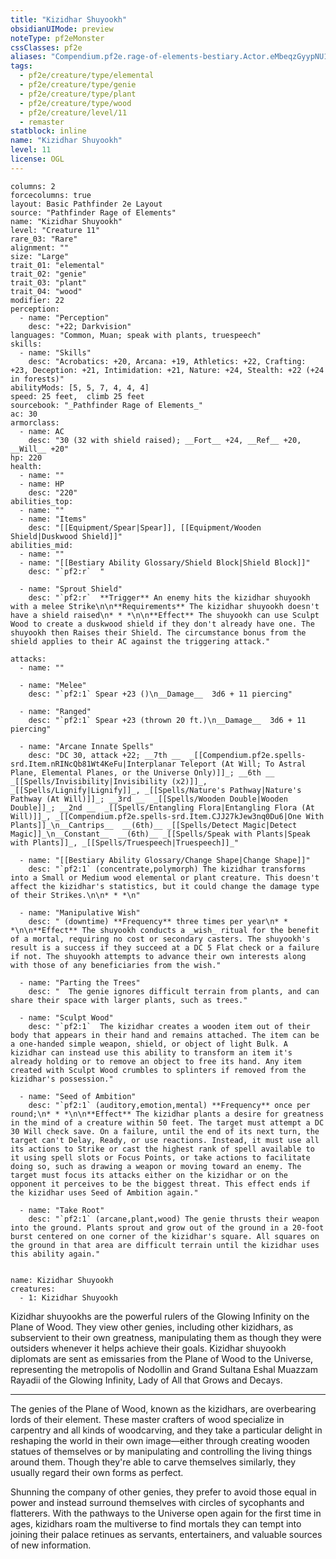 ```yaml
---
title: "Kizidhar Shuyookh"
obsidianUIMode: preview
noteType: pf2eMonster
cssClasses: pf2e
aliases: "Compendium.pf2e.rage-of-elements-bestiary.Actor.eMbeqzGyypNU1wTS" 
tags:
  - pf2e/creature/type/elemental
  - pf2e/creature/type/genie
  - pf2e/creature/type/plant
  - pf2e/creature/type/wood
  - pf2e/creature/level/11
  - remaster
statblock: inline
name: "Kizidhar Shuyookh"
level: 11
license: OGL
---
```


```statblock
columns: 2
forcecolumns: true
layout: Basic Pathfinder 2e Layout
source: "Pathfinder Rage of Elements"
name: "Kizidhar Shuyookh"
level: "Creature 11"
rare_03: "Rare"
alignment: ""
size: "Large"
trait_01: "elemental"
trait_02: "genie"
trait_03: "plant"
trait_04: "wood"
modifier: 22
perception:
  - name: "Perception"
    desc: "+22; Darkvision"
languages: "Common, Muan; speak with plants, truespeech"
skills:
  - name: "Skills"
    desc: "Acrobatics: +20, Arcana: +19, Athletics: +22, Crafting: +23, Deception: +21, Intimidation: +21, Nature: +24, Stealth: +22 (+24 in forests)"
abilityMods: [5, 5, 7, 4, 4, 4]
speed: 25 feet,  climb 25 feet
sourcebook: "_Pathfinder Rage of Elements_"
ac: 30
armorclass:
  - name: AC
    desc: "30 (32 with shield raised); __Fort__ +24, __Ref__ +20, __Will__ +20"
hp: 220
health:
  - name: ""
  - name: HP
    desc: "220"
abilities_top:
  - name: ""
  - name: "Items"
    desc: "[[Equipment/Spear|Spear]], [[Equipment/Wooden Shield|Duskwood Shield]]"
abilities_mid:
  - name: ""
  - name: "[[Bestiary Ability Glossary/Shield Block|Shield Block]]"
    desc: "`pf2:r`  "

  - name: "Sprout Shield"
    desc: "`pf2:r`  **Trigger** An enemy hits the kizidhar shuyookh with a melee Strike\n\n**Requirements** The kizidhar shuyookh doesn't have a shield raised\n* * *\n\n**Effect** The shuyookh can use Sculpt Wood to create a duskwood shield if they don't already have one. The shuyookh then Raises their Shield. The circumstance bonus from the shield applies to their AC against the triggering attack."

attacks:
  - name: ""

  - name: "Melee"
    desc: "`pf2:1` Spear +23 ()\n__Damage__  3d6 + 11 piercing"

  - name: "Ranged"
    desc: "`pf2:1` Spear +23 (thrown 20 ft.)\n__Damage__  3d6 + 11 piercing"

  - name: "Arcane Innate Spells"
    desc: "DC 30, attack +22; __7th __  _[[Compendium.pf2e.spells-srd.Item.nRINcQb81Wt4KeFu|Interplanar Teleport (At Will; To Astral Plane, Elemental Planes, or the Universe Only)]]_; __6th __  _[[Spells/Invisibility|Invisibility (x2)]]_, _[[Spells/Lignify|Lignify]]_, _[[Spells/Nature's Pathway|Nature's Pathway (At Will)]]_; __3rd __  _[[Spells/Wooden Double|Wooden Double]]_; __2nd __  _[[Spells/Entangling Flora|Entangling Flora (At Will)]]_, _[[Compendium.pf2e.spells-srd.Item.CJJ27kJew3nq0Du6|One With Plants]]_\n__Cantrips__  __(6th)__ _[[Spells/Detect Magic|Detect Magic]]_\n__Constant__  __(6th)__ _[[Spells/Speak with Plants|Speak with Plants]]_, _[[Spells/Truespeech|Truespeech]]_"

  - name: "[[Bestiary Ability Glossary/Change Shape|Change Shape]]"
    desc: "`pf2:1` (concentrate,polymorph) The kizidhar transforms into a Small or Medium wood elemental or plant creature. This doesn't affect the kizidhar's statistics, but it could change the damage type of their Strikes.\n\n* * *\n"

  - name: "Manipulative Wish"
    desc: " (downtime) **Frequency** three times per year\n* * *\n\n**Effect** The shuyookh conducts a _wish_ ritual for the benefit of a mortal, requiring no cost or secondary casters. The shuyookh's result is a success if they succeed at a DC 5 Flat check or a failure if not. The shuyookh attempts to advance their own interests along with those of any beneficiaries from the wish."

  - name: "Parting the Trees"
    desc: "  The genie ignores difficult terrain from plants, and can share their space with larger plants, such as trees."

  - name: "Sculpt Wood"
    desc: "`pf2:1`  The kizidhar creates a wooden item out of their body that appears in their hand and remains attached. The item can be a one-handed simple weapon, shield, or object of light Bulk. A kizidhar can instead use this ability to transform an item it's already holding or to remove an object to free its hand. Any item created with Sculpt Wood crumbles to splinters if removed from the kizidhar's possession."

  - name: "Seed of Ambition"
    desc: "`pf2:1` (auditory,emotion,mental) **Frequency** once per round;\n* * *\n\n**Effect** The kizidhar plants a desire for greatness in the mind of a creature within 50 feet. The target must attempt a DC 30 Will check save. On a failure, until the end of its next turn, the target can't Delay, Ready, or use reactions. Instead, it must use all its actions to Strike or cast the highest rank of spell available to it using spell slots or Focus Points, or take actions to facilitate doing so, such as drawing a weapon or moving toward an enemy. The target must focus its attacks either on the kizidhar or on the opponent it perceives to be the biggest threat. This effect ends if the kizidhar uses Seed of Ambition again."

  - name: "Take Root"
    desc: "`pf2:1` (arcane,plant,wood) The genie thrusts their weapon into the ground. Plants sprout and grow out of the ground in a 20-foot burst centered on one corner of the kizidhar's square. All squares on the ground in that area are difficult terrain until the kizidhar uses this ability again."
 
```

```encounter-table
name: Kizidhar Shuyookh
creatures:
  - 1: Kizidhar Shuyookh
```



Kizidhar shuyookhs are the powerful rulers of the Glowing Infinity on the Plane of Wood. They view other genies, including other kizidhars, as subservient to their own greatness, manipulating them as though they were outsiders whenever it helps achieve their goals. Kizidhar shuyookh diplomats are sent as emissaries from the Plane of Wood to the Universe, representing the metropolis of Nodollin and Grand Sultana Eshal Muazzam Rayadii of the Glowing Infinity, Lady of All that Grows and Decays.

* * *

The genies of the Plane of Wood, known as the kizidhars, are overbearing lords of their element. These master crafters of wood specialize in carpentry and all kinds of woodcarving, and they take a particular delight in reshaping the world in their own image—either through creating wooden statues of themselves or by manipulating and controlling the living things around them. Though they're able to carve themselves similarly, they usually regard their own forms as perfect.

Shunning the company of other genies, they prefer to avoid those equal in power and instead surround themselves with circles of sycophants and flatterers. With the pathways to the Universe open again for the first time in ages, kizidhars roam the multiverse to find mortals they can tempt into joining their palace retinues as servants, entertainers, and valuable sources of new information.
